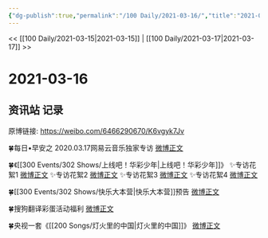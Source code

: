 ```yaml
---
{"dg-publish":true,"permalink":"/100 Daily/2021-03-16/","title":"2021-03-16","created":"2023-04-09T14:59:46.772+08:00","updated":"2023-04-09T15:00:36.252+08:00"}
---
```



<< [[100 Daily/2021-03-15\|2021-03-15]] | [[100 Daily/2021-03-17\|2021-03-17]] >>

# 2021-03-16

## 资讯站 记录

原博链接: https://weibo.com/6466290670/K6vgyk7Jv

🍀每日•早安之
2020.03.17网易云音乐独家专访 [微博正文](https://weibo.com/6466290670/K6pCiz9sL)

🍀《[[300 Events/302 Shows/上线吧！华彩少年\|上线吧！华彩少年]]》
✨专访花絮1 [微博正文](https://weibo.com/6466290670/K6rOWA54V)
✨专访花絮2 [微博正文](https://weibo.com/6466290670/K6rPNx0oB)
✨专访花絮3 [微博正文](https://weibo.com/6466290670/K6sVF1HIs)
✨专访花絮4 [微博正文](https://weibo.com/6466290670/K6tQvFnCL)

🍀[[300 Events/302 Shows/快乐大本营\|快乐大本营]]预告 [微博正文](https://weibo.com/6466290670/K6u2sq5v6)

🍀搜狗翻译彩蛋活动福利 [微博正文](https://weibo.com/6466290670/K6r2idhRo)

🍀央视一套《[[200 Songs/灯火里的中国\|灯火里的中国]]》 [微博正文](https://m.weibo.cn/6466290670/4615514855051252)
